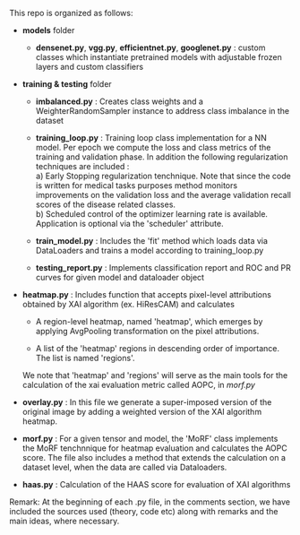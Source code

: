 This repo is organized as follows:

- **models** folder <br/>
  
   - **densenet.py**, **vgg.py**, **efficientnet.py**, **googlenet.py** :  custom classes which instantiate pretrained models with adjustable frozen layers and custom classifiers

- **training & testing** folder <br/>
    
    - **imbalanced.py** : Creates class weights and a WeighterRandomSampler instance to address class imbalance in the dataset
    - **training_loop.py** : Training loop class implementation for a NN model. Per epoch we compute the loss and class metrics of the training and validation phase.
          In addition the following regularization techniques are included : <br/>
          a) Early Stopping regularization tenchnique. Note that since the code is written for medical tasks purposes method monitors improvements on the validation loss and the average validation recall scores of the disease related classes. <br/>
          b) Scheduled control of the optimizer learning rate is available. Application is optional via the 'scheduler' attribute.
          
    - **train_model.py** : Includes the 'fit' method which loads data via DataLoaders and trains a model according to training_loop.py
    - **testing_report.py** : Implements classification report and ROC and PR curves for given model and dataloader object

- **heatmap.py** : Includes function that accepts pixel-level attributions obtained by XAI algorithm (ex. HiResCAM) and calculates 
    
    - A region-level heatmap, named 'heatmap', which emerges by applying AvgPooling transformation on the pixel attributions.
    
    - A list of the 'heatmap' regions in descending order of importance. The list is named 'regions'.

    We note that 'heatmap' and 'regions' will serve as the main tools for the calculation of the xai evaluation metric called AOPC, in *morf.py*

- **overlay.py** : In this file we generate a super-imposed version of the original image by adding a weighted version of the XAI algorithm heatmap.

- **morf.py** : For a given tensor and model, the 'MoRF' class implements the MoRF tenchnnique for heatmap evaluation and calculates the AOPC score. The file also includes a method that extends the calculation on a dataset level, when the data are called via Dataloaders.

- **haas.py** : Calculation of the HAAS score for evaluation of XAI algorithms

Remark: At the beginning of each .py file, in the comments section, we have included the sources used (theory, code etc) along with remarks and the main ideas, where necessary.
